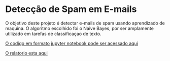 # Detecção de Spam em E-mails

O objetivo deste projeto é detectar e-mails de spam usando aprendizado de maquina. O algoritmo escolhido
foi o Naive Bayes, por ser amplamente utilizado em tarefas de classificaçao de texto.

 <p><a href="https://github.com/rodfloripa/Prova_Senior/blob/main/prova-Senior.ipynb">O codigo em formato jupyter notebook pode ser acessado aqui</a></p> 

<p><a href="https://github.com/rodfloripa/Prova_Senior/blob/main/SeniorLabs-Prova-1.pdf">O relatorio esta aqui</a></p> 
